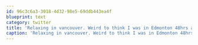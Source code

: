 ```yaml
---
id: 96c3c6a3-3018-4d32-98e5-69ddb443ea4f
blueprint: text
category: twitter
title: 'Relaxing in vancouver. Weird to think I was in Edmonton 48hrs ago'
caption: 'Relaxing in vancouver. Weird to think I was in Edmonton 48hrs ago'
---
```

